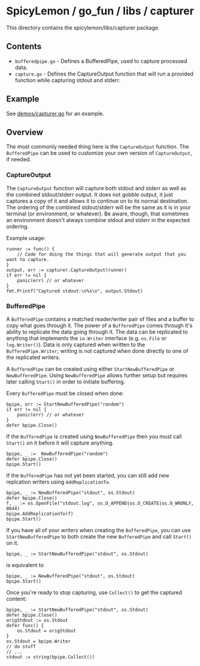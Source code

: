 # SpicyLemon / go_fun / libs / capturer
This directory contains the spicylemon/libs/capturer package.

## Contents

* `bufferedpipe.go` - Defines a BufferedPipe, used to capture processed data.
* `capture.go` - Defines the CaptureOutput function that will run a provided function while capturing stdout and stderr.

## Example

See [demos/capturer.go](../../demos/capturer.go) for an example.

## Overview

The most commonly needed thing here is the `CaptureOutput` function.
The `BufferedPipe` can be used to customize your own version of `CaptureOutput`, if needed.

### CaptureOutput

The `CaptureOutput` function will capture both stdout and stderr as well as the combined stdout/stderr output.
It does not gobble output, it just captures a copy of it and allows it to continue on to its normal destination.
The ordering of the combined stdout/stderr will be the same as it is in your terminal (or environment, or whatever).
Be aware, though, that sometimes an environment doesn't always combine stdout and stderr in the expected ordering.

Example usage:
```golang
runner := func() {
    // Code for doing the things that will generate output that you want to capture.
}
output, err := capturer.CaptureOutput(runner)
if err != nil {
    panic(err) // or whatever
}
fmt.Printf("Captured stdout:\n%s\n", output.Stdout)
```

### BufferedPipe

A `BufferedPipe` contains a matched reader/writer pair of files and a buffer to copy what goes through it.
The power of a `BufferedPipe` comes through it's ability to replicate the data going through it.
The data can be replicated to anything that implements the `io.Writer` interface (e.g. `os.File` or `log.Writer()`).
Data is only captured when written to the `BufferedPipe.Writer`; writing is not captured when done directly to one of the replicated writers.

A `BufferedPipe` can be created using either `StartNewBufferedPipe` or `NewBufferedPipe`. Using `NewBufferedPipe` allows further setup but requires later calling `Start()` in order to initiate buffering.

Every `BufferedPipe` must be closed when done:
```golang
bpipe, err := StartNewBufferedPipe("random")
if err != nil {
    panic(err) // or whatever
}
defer bpipe.Close()
```

If the `BufferedPipe` is created using `NewBufferedPipe` then you must call `Start()` on it before it will capture anything.
```golang
bpipe, _ :=  NewBufferedPipe("random")
defer bpipe.Close()
bpipe.Start()
```

If the `BufferedPipe` has not yet been started, you can still add new replcation writers using `AddReplicationTo`.
```golang
bpipe, _ := NewBufferedPipe("stdout", os.Stdout)
defer bpipe.Close()
f, _ := os.OpenFile("stdout.log", os.O_APPEND|os.O_CREATE|os.O_WRONLY, 0644)
bpipe.AddReplicationTo(f)
bpipe.Start()
```

If you have all of your writers when creating the `BufferedPipe`, you can use `StartNewBufferedPipe` to both create the new `BufferedPipe` and call `Start()` on it.
```golang
bpipe, _ := StartNewBufferedPipe("stdout", os.Stdout)
```
is equivalent to
```golang
bpipe, _ := NewBufferedPipe("stdout", os.Stdout)
bpipe.Start()
```

Once you're ready to stop capturing, use `Collect()` to get the captured content:
```golang
bpipe, _ := StartNewBufferedPipe("stdout", os.Stdout)
defer bpipe.Close()
origStdout := os.Stdout
defer func() {
    os.Stdout = origStdout
}
os.Stdout = bpipe.Writer
// do stuff
// ...
stdout := string(bpipe.Collect())
```

